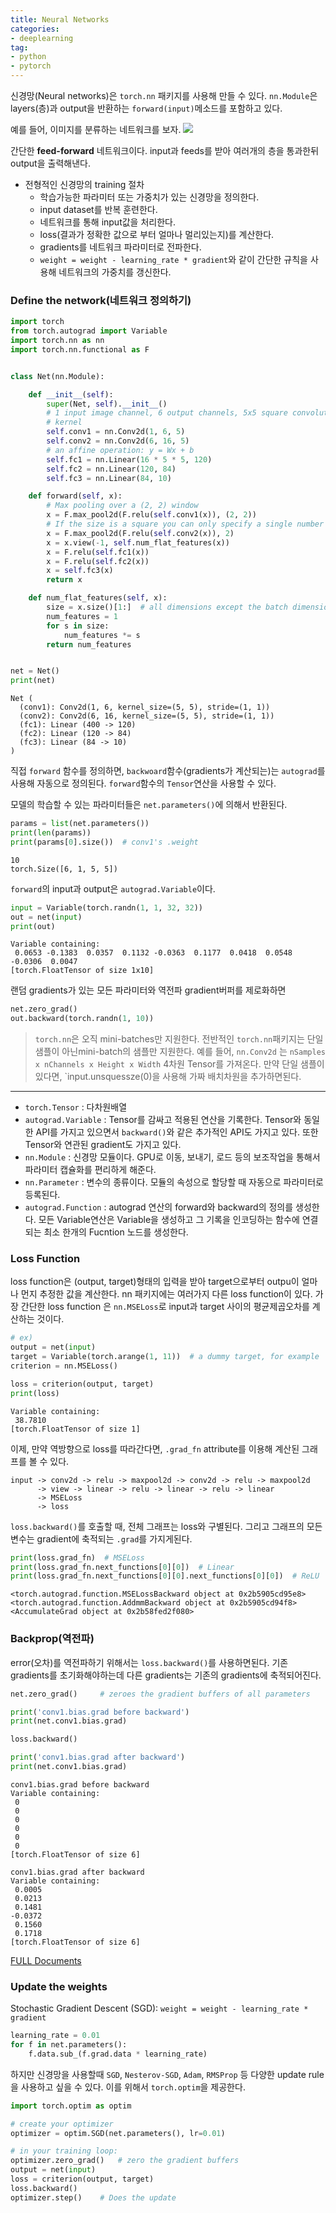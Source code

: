 ```yaml
---
title: Neural Networks
categories:
- deeplearning
tag:
- python
- pytorch
---
```


신경망(Neural networks)은 `torch.nn` 패키지를 사용해 만들 수 있다.
`nn.Module`은 layers(층)과 output을 반환하는 `forward(input)`메소드를 포함하고 있다.

예를 들어, 이미지를 분류하는 네트워크를 보자.
![](http://pytorch.org/tutorials/_images/mnist.png)

간단한 **feed-forward** 네트워크이다. input과 feeds를 받아 여러개의 층을 통과한뒤 output을 출력해낸다.

- 전형적인 신경망의 training 절차
	- 학습가능한 파라미터 또는 가중치가 있는 신경망을 정의한다.
	- input dataset를 반복 훈련한다.
	- 네트워크를 통해 input값을 처리한다.
	- loss(결과가 정확한 값으로 부터 얼마나 멀리있는지)를 계산한다.
	- gradients를 네트워크 파라미터로 전파한다.
	- `weight = weight - learning_rate * gradient`와 같이 간단한 규칙을 사용해 네트워크의 가중치를 갱신한다.

### Define the network(네트워크 정의하기)

```python
import torch
from torch.autograd import Variable
import torch.nn as nn
import torch.nn.functional as F


class Net(nn.Module):

    def __init__(self):
        super(Net, self).__init__()
        # 1 input image channel, 6 output channels, 5x5 square convolution
        # kernel
        self.conv1 = nn.Conv2d(1, 6, 5)
        self.conv2 = nn.Conv2d(6, 16, 5)
        # an affine operation: y = Wx + b
        self.fc1 = nn.Linear(16 * 5 * 5, 120)
        self.fc2 = nn.Linear(120, 84)
        self.fc3 = nn.Linear(84, 10)

    def forward(self, x):
        # Max pooling over a (2, 2) window
        x = F.max_pool2d(F.relu(self.conv1(x)), (2, 2))
        # If the size is a square you can only specify a single number
        x = F.max_pool2d(F.relu(self.conv2(x)), 2)
        x = x.view(-1, self.num_flat_features(x))
        x = F.relu(self.fc1(x))
        x = F.relu(self.fc2(x))
        x = self.fc3(x)
        return x

    def num_flat_features(self, x):
        size = x.size()[1:]  # all dimensions except the batch dimension
        num_features = 1
        for s in size:
            num_features *= s
        return num_features


net = Net()
print(net)
```
```
Net (
  (conv1): Conv2d(1, 6, kernel_size=(5, 5), stride=(1, 1))
  (conv2): Conv2d(6, 16, kernel_size=(5, 5), stride=(1, 1))
  (fc1): Linear (400 -> 120)
  (fc2): Linear (120 -> 84)
  (fc3): Linear (84 -> 10)
)
```
직접 `forward` 함수를 정의하면, `backwoard`함수(gradients가 계산되는)는 `autograd`를 사용해 자동으로 정의된다. `forward`함수의 `Tensor`연산을 사용할 수 있다.

모델의 학습할 수 있는 파라미터들은 `net.parameters()`에 의해서 반환된다.

```python
params = list(net.parameters())
print(len(params))
print(params[0].size())  # conv1's .weight
```
```
10
torch.Size([6, 1, 5, 5])
```

`forward`의 input과 output은 `autograd.Variable`이다.

```python
input = Variable(torch.randn(1, 1, 32, 32))
out = net(input)
print(out)
```
```
Variable containing:
 0.0653 -0.1383  0.0357  0.1132 -0.0363  0.1177  0.0418  0.0548 -0.0306  0.0047
[torch.FloatTensor of size 1x10]
```

랜덤 gradients가 있는 모든 파라미터와 역전파 gradient버퍼를 제로화하면

```python
net.zero_grad()
out.backward(torch.randn(1, 10))
```

> `torch.nn`은 오직 mini-batches만 지원한다. 전반적인 `torch.nn`패키지는  단일 샘플이 아닌mini-batch의 샘플만 지원한다.
예를 들어, `nn.Conv2d` 는 `nSamples x nChannels x Height x Width` 4차원 Tensor를 가져온다.
만약 단일 샘플이 있다면, `input.unsquessze(0)을 사용해 가짜 배치차원을 추가하면된다.

---
- `torch.Tensor` : 다차원배열
- `autograd.Variable` : Tensor를 감싸고 적용된 연산을 기록한다. Tensor와 동일한 API를 가지고 있으면서 `backward()`와 같은 추가적인 API도 가지고 있다. 또한 Tensor와 연관된 gradient도 가지고 있다.
- `nn.Module` : 신경망 모듈이다. GPU로 이동, 보내기, 로드 등의 보조작업을 통해서 파라미터 캡슐화를 편리하게 해준다.
- `nn.Parameter` : 변수의 종류이다. 모듈의 속성으로 할당할 때 자동으로 파라미터로 등록된다.
- `autograd.Function` : autograd 연산의 forward와 backward의 정의를 생성한다. 모든 Variable연산은 Variable을 생성하고 그 기록을 인코딩하는 함수에 연결되는 최소 한개의 Fucntion 노드를 생성한다.

### Loss Function
loss function은 (output, target)형태의 입력을 받아 target으로부터 outpu이 얼마나 먼지 추정한 값을 계산한다.
nn 패키지에는 여러가지 다른 loss function이 있다. 가장 간단한 loss function 은 `nn.MSELoss`로 input과 target 사이의 평균제곱오차를 계산하는 것이다.

```python
# ex)
output = net(input)
target = Variable(torch.arange(1, 11))  # a dummy target, for example
criterion = nn.MSELoss()

loss = criterion(output, target)
print(loss)
```
```
Variable containing:
 38.7810
[torch.FloatTensor of size 1]
```

이제, 만약 역방향으로 loss를 따라간다면, `.grad_fn` attribute를 이용해 계산된 그래프를 볼 수 있다.
```
input -> conv2d -> relu -> maxpool2d -> conv2d -> relu -> maxpool2d
      -> view -> linear -> relu -> linear -> relu -> linear
      -> MSELoss
      -> loss
```

`loss.backward()`를 호출할 때, 전체 그래프는 loss와 구별된다. 그리고 그래프의 모든 변수는 gradient에 축적되는 `.grad`를 가지게된다.

```python
print(loss.grad_fn)  # MSELoss
print(loss.grad_fn.next_functions[0][0])  # Linear
print(loss.grad_fn.next_functions[0][0].next_functions[0][0])  # ReLU
```

```
<torch.autograd.function.MSELossBackward object at 0x2b5905cd95e8>
<torch.autograd.function.AddmmBackward object at 0x2b5905cd94f8>
<AccumulateGrad object at 0x2b58fed2f080>
```

### Backprop(역전파)

error(오차)를 역전파하기 위해서는 `loss.backward()`를 사용하면된다. 기존 gradients를 초기화해야하는데 다른 gradients는 기존의 gradients에 축적되어진다.

```python
net.zero_grad()     # zeroes the gradient buffers of all parameters

print('conv1.bias.grad before backward')
print(net.conv1.bias.grad)

loss.backward()

print('conv1.bias.grad after backward')
print(net.conv1.bias.grad)
```
```
conv1.bias.grad before backward
Variable containing:
 0
 0
 0
 0
 0
 0
[torch.FloatTensor of size 6]

conv1.bias.grad after backward
Variable containing:
 0.0005
 0.0213
 0.1481
-0.0372
 0.1560
 0.1718
[torch.FloatTensor of size 6]
```

[FULL Documents](http://pytorch.org/docs/master/nn.html)

### Update the weights

Stochastic Gradient Descent (SGD): `weight = weight - learning_rate * gradient`

```python
learning_rate = 0.01
for f in net.parameters():
    f.data.sub_(f.grad.data * learning_rate)
```

하지만 신경망을 사용할때 `SGD`, `Nesterov-SGD`, `Adam`, `RMSProp` 등 다양한 update rule을 사용하고 싶을 수 있다. 이를 위해서 `torch.optim`을 제공한다.

```python
import torch.optim as optim

# create your optimizer
optimizer = optim.SGD(net.parameters(), lr=0.01)

# in your training loop:
optimizer.zero_grad()   # zero the gradient buffers
output = net(input)
loss = criterion(output, target)
loss.backward()
optimizer.step()    # Does the update
```